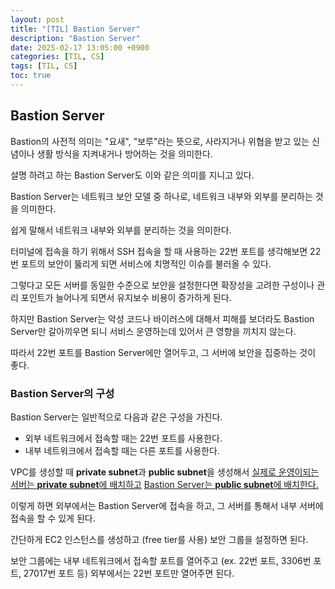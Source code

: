 ```yaml
---
layout: post
title: "[TIL] Bastion Server"
description: "Bastion Server"
date: 2025-02-17 13:05:00 +0900
categories: [TIL, CS]
tags: [TIL, CS]
toc: true
---
```


## Bastion Server

Bastion의 사전적 의미는 "요새", "보루"라는 뜻으로, 사라지거나 위협을 받고 있는 신념이나
생활 방식을 지켜내거나 방어하는 것을 의미한다.

설명 하려고 하는 Bastion Server도 이와 같은 의미를 지니고 있다. 

Bastion Server는 네트워크 보안 모델 중 하나로, 네트워크 내부와 외부를 분리하는 것을 의미한다.

쉽게 말해서 네트워크 내부와 외부를 분리하는 것을 의미한다.

터미널에 접속을 하기 위해서 SSH 접속을 할 때 사용하는 22번 포트를 생각해보면 22번 포트의 보안이 뚫리게 되면
서비스에 치명적인 이슈를 불러올 수 있다.

그렇다고 모든 서버를 동일한 수준으로 보안을 설정한다면 확장성을 고려한 구성이나 관리 포인트가 늘어나게 되면서
유지보수 비용이 증가하게 된다.

하지만 Bastion Server는 악성 코드나 바이러스에 대해서 피해를 보더라도 Bastion Server만 갈아끼우면 되니
서비스 운영하는데 있어서 큰 영향을 끼치지 않는다.

따라서 22번 포트를 Bastion Server에만 열어두고, 그 서버에 보안을 집중하는 것이 좋다.

### Bastion Server의 구성

Bastion Server는 일반적으로 다음과 같은 구성을 가진다.

* 외부 네트워크에서 접속할 때는 22번 포트를 사용한다.
* 내부 네트워크에서 접속할 때는 다른 포트를 사용한다.

VPC를 생성할 때 **private subnet**과 **public subnet**을 생성해서 <u>실제로 운영이되는 서버는 **private subnet**에 배치하고</u>
<u>Bastion Server는 **public subnet**에 배치한다.</u>

이렇게 하면 외부에서는 Bastion Server에 접속을 하고, 그 서버를 통해서 내부 서버에 접속을 할 수 있게 된다.

간단하게 EC2 인스턴스를 생성하고 (free tier를 사용) 보안 그룹을 설정하면 된다.

보안 그룹에는 내부 네트워크에서 접속할 포트를 열어주고 (ex. 22번 포트, 3306번 포트, 27017번 포트 등)
외부에서는 22번 포트만 열어주면 된다.